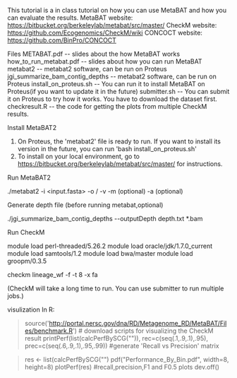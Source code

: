 This tutorial is a in class tutorial on how you can use MetaBAT and how you can evaluate the results.
MetaBAT website: https://bitbucket.org/berkeleylab/metabat/src/master/
CheckM website: https://github.com/Ecogenomics/CheckM/wiki
CONCOCT website: https://github.com/BinPro/CONCOCT

Files
METABAT.pdf -- slides about the how MetaBAT works
how_to_run_metabat.pdf  -- slides about how you can run MetaBAT
metabat2 -- metabat2 software, can be run on Proteus
jgi_summarize_bam_contig_depths  --  metabat2 software, can be run on Proteus
install_on_proteus.sh  --  You can run it to install MetaBAT on Proteus(if you want to update it in the future)
submitter.sh  --  You can submit it on Proteus to try how it works. You have to download the dataset first.
checkresult.R -- the code for getting the plots from multiple CheckM results.



Install MetaBAT2

1. On Proteus, the 'metabat2' file is ready to run. If you want to install its version in the future, you can run 'bash install_on_proteus.sh' 
2. To install on your local environment, go to https://bitbucket.org/berkeleylab/metabat/src/master/ for instructions.


Run MetaBAT2

./metabat2 -i <input.fasta> -o <bin directory>/<bin header> -v -m <min contig length>(optional) -a <depthfile>(optional)


Generate depth file (before running metabat,optional)

./jgi_summarize_bam_contig_depths --outputDepth depth.txt *.bam



Run CheckM

module load perl-threaded/5.26.2
module load oracle/jdk/1.7.0_current
module load samtools/1.2
module load bwa/master
module load groopm/0.3.5

checkm lineage_wf -f <resultfile> -t 8 -x fa <bin folder> <output folder>

(CheckM will take a long time to run. You can use submitter to run multiple jobs.)


visulization
In R:
>source('http://portal.nersc.gov/dna/RD/Metagenome_RD/MetaBAT/Files/benchmark.R')  # download scripts for visualizing the CheckM result
>printPerf(list(calcPerfBySCG("<checkm resultfile>")), rec=c(seq(.1,.9,.1),.95), prec=c(seq(.6,.9,.1),.95,.99))    #generate 'Recall vs Precision' matrix


>res <- list(calcPerfBySCG("<checkm resultfile>")
>pdf("Performance_By_Bin.pdf", width=8, height=8)
>plotPerf(res)    #recall,precision,F1 and F0.5 plots
>dev.off()



